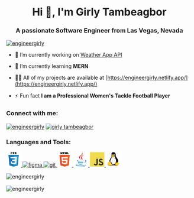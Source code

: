 <h1 align="center">Hi 👋, I'm Girly Tambeagbor</h1>
<h3 align="center">A passionate Software Engineer from Las Vegas, Nevada</h3>

<p align="left"> <a href="https://twitter.com/engineergirly" target="blank"><img src="https://img.shields.io/twitter/follow/engineergirly?logo=twitter&style=for-the-badge" alt="engineergirly" /></a> </p>

- 🔭 I’m currently working on [Weather App API](https://github.com/EngineerGirly/Weather-App)

- 🌱 I’m currently learning **MERN**

- 👨‍💻 All of my projects are available at [https://engineergirly.netlify.app/](https://engineergirly.netlify.app/)

- ⚡ Fun fact **I am a Professional Women's Tackle Football Player**

<h3 align="left">Connect with me:</h3>
<p align="left">
<a href="https://twitter.com/engineergirly" target="blank"><img align="center" src="https://raw.githubusercontent.com/rahuldkjain/github-profile-readme-generator/master/src/images/icons/Social/twitter.svg" alt="engineergirly" height="30" width="40" /></a>
<a href="https://linkedin.com/in/girly tambeagbor" target="blank"><img align="center" src="https://raw.githubusercontent.com/rahuldkjain/github-profile-readme-generator/master/src/images/icons/Social/linked-in-alt.svg" alt="girly tambeagbor" height="30" width="40" /></a>
</p>

<h3 align="left">Languages and Tools:</h3>
<p align="left"> <a href="https://www.w3schools.com/css/" target="_blank" rel="noreferrer"> <img src="https://raw.githubusercontent.com/devicons/devicon/master/icons/css3/css3-original-wordmark.svg" alt="css3" width="40" height="40"/> </a> <a href="https://www.figma.com/" target="_blank" rel="noreferrer"> <img src="https://www.vectorlogo.zone/logos/figma/figma-icon.svg" alt="figma" width="40" height="40"/> </a> <a href="https://git-scm.com/" target="_blank" rel="noreferrer"> <img src="https://www.vectorlogo.zone/logos/git-scm/git-scm-icon.svg" alt="git" width="40" height="40"/> </a> <a href="https://www.w3.org/html/" target="_blank" rel="noreferrer"> <img src="https://raw.githubusercontent.com/devicons/devicon/master/icons/html5/html5-original-wordmark.svg" alt="html5" width="40" height="40"/> </a> <a href="https://www.java.com" target="_blank" rel="noreferrer"> <img src="https://raw.githubusercontent.com/devicons/devicon/master/icons/java/java-original.svg" alt="java" width="40" height="40"/> </a> <a href="https://developer.mozilla.org/en-US/docs/Web/JavaScript" target="_blank" rel="noreferrer"> <img src="https://raw.githubusercontent.com/devicons/devicon/master/icons/javascript/javascript-original.svg" alt="javascript" width="40" height="40"/> </a> <a href="https://www.linux.org/" target="_blank" rel="noreferrer"> <img src="https://raw.githubusercontent.com/devicons/devicon/master/icons/linux/linux-original.svg" alt="linux" width="40" height="40"/> </a> </p>

<p><img align="center" src="https://github-readme-stats.vercel.app/api/top-langs?username=engineergirly&show_icons=true&locale=en&layout=compact" alt="engineergirly" /></p>

<p><img align="center" src="https://github-readme-streak-stats.herokuapp.com/?user=engineergirly&" alt="engineergirly" /></p>


